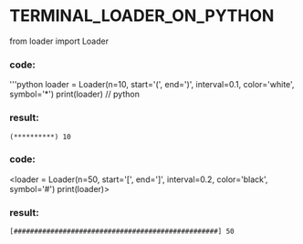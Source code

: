 # TERMINAL_LOADER_ON_PYTHON

from loader import Loader

### code:
'''python
loader = Loader(n=10, start='(', end=')', interval=0.1, color='white', symbol='*')
print(loader) // python

### result:
	(**********) 10

### code:
<loader = Loader(n=50, start='[', end=']', interval=0.2, color='black', symbol='#')
print(loader)>

### result:
	[##################################################] 50